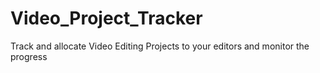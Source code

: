 # Video_Project_Tracker
Track and allocate Video Editing Projects to your editors and monitor the progress
